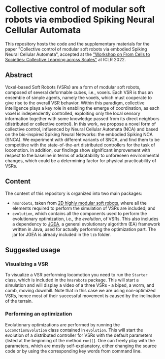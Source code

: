 # Collective control of modular soft robots via embodied Spiking Neural Cellular Automata
This repository hosts the code and the supplementary materials for the paper "Collective control of modular soft robots via embodied Spiking Neural Cellular Automata", accepted at the ["Workshop on From Cells to Societies: Collective Learning across Scales"](https://sites.google.com/view/collective-learning) at ICLR 2022.

## Abstract
Voxel-based Soft Robots (VSRs) are a form of modular soft robots, composed of several deformable cubes, i.e., voxels.
Each VSR is thus an ensemble of simple agents, namely the voxels, which must cooperate to give rise to the overall VSR behavior.
Within this paradigm, collective intelligence plays a key role in enabling the emerge of coordination, as each voxel is independently controlled, exploiting only the local sensory information together with some knowledge passed from its direct neighbors (distributed or collective control).
In this work, we propose a novel form of collective control, influenced by Neural Cellular Automata (NCA) and based on the bio-inspired Spiking Neural Networks: the embodied Spiking NCA (SNCA).
We experiment with different variants of SNCA, and find them to be competitive with the state-of-the-art distributed controllers for the task of locomotion.
In addition, our findings show significant improvement with respect to the baseline in terms of adaptability to unforeseen environmental changes, which could be a determining factor for physical practicability of VSRs.

## Content
The content of this repository is organized into two main packages: 
- `hmsrobots`, taken from [2D highly modular soft robots](https://github.com/ericmedvet/2dhmsr), where all the elements required to perform the simulation of VSRs are included; and
- `evolution`, which contains all the components used to perform the evolutionary optimization, i.e., the *evolution*, of VSRs. This also includes a dependency to [JGEA](https://github.com/ericmedvet/jgea), a general evolutionary algorithm (EA) framework written in Java, used for actually performing the optimization part. The jar for JGEA is already included in the `lib` folder.

## Suggested usage
### Visualizing a VSR
To visualize a VSR performing locomotion you need to run the `Starter` class, which is included in the `hmsrobots` package.
This will start a simulation and will display a video of a three VSRs - a biped, a worm, and comb, moving downhill.
Note that in this case we are using non-optimized VSRs, hence most of their successful movement is caused by the inclination of the terrain.

### Performing an optimization
Evolutionary optimizations are performed by running the `LocomotionEvolution` class contained in `evolution`.
This will start the evolution of a distributed controller for VSRs with the default parameters (listed at the beginning of the method `run()`).
One can freely play with the parameters, which are mostly self-explanatory, either changing the source code or by using the corresponding key words from command line.
